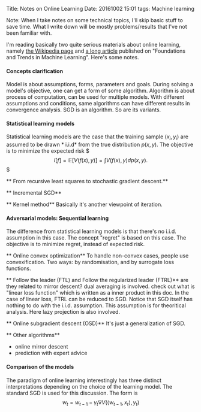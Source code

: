 Title: Notes on Online Learning
Date: 20161002 15:01
tags: Machine learning

Note: When I take notes on some technical topics, I'll skip basic stuff to save time. What I write down will be mostly problems/results that I've not been familiar with. 

I'm reading basically two quite serious materials about online learning, namely [the Wikipedia page](https://en.wikipedia.org/wiki/Online_machine_learning) and [a long article](http://www.nowpublishers.com/article/Details/MAL-018) published on "Foundations and Trends in Machine Learning". Here's some notes.

#### Concepts clarification
Model is about assumptions, forms, parameters and goals.
During solving a model's objective, one can get a form of some algorithm.
Algorithm is about process of computation, can be used for multiple models.
With different assumptions and conditions, same algorithms can have different results in convergence analysis.
SGD is an algorithm. So are its variants.

#### Statistical learning models

Statistical learning models are the case that the training sample $(x_i,y_i)$ are assumed to be drawn * i.i.d* from the true distribution $p(x,y)$. The objective is to minimize the expected risk
$$$ I[f] = \mathbb{E}[V(f(x),y)]=\int V(f(x),y)dp(x,y).$$$




** From recursive least squares to stochastic gradient descent.**

** Incremental SGD**

** Kernel method**
Basically it's another viewpoint of iteration.

#### Adversarial models: Sequential learning
The difference from statistical learning models is that there's no i.i.d. assumption in this case. The concept "regret" is based on this case. The objective is to minimize regret, instead of expected risk.

** Online convex optimization**
To handle non-convex cases, people use convexification. Two ways: by randomisation, and by surrogate loss functions.

** Follow the leader (FTL) and Follow the regularized leader (FTRL)**
are they related to mirror descent?
dual averaging is involved.
check out what is "linear loss function" which is written as a inner product in this doc.
In the case of linear loss, FTRL can be reduced to SGD.
Notice that SGD itself has nothing to do with the i.i.d. assumption. 
This assumption is for theoritical analysis.
Here lazy projection is also involved.


** Online subgradient descent (OSD)**
It's just a generalization of SGD. 

** Other algorithms**
- online mirror descent
- prediction with expert advice

#### Comparison of the models
The paradigm of online learning interestingly has three distinct interpretations depending on the choice of the learning model.
The standard SGD is used for this discussion. The form is 
$$
w_t=w_{t-1}-\gamma_t\nabla V(\langle w_{t-1},x_t\rangle,y_t)
$$


